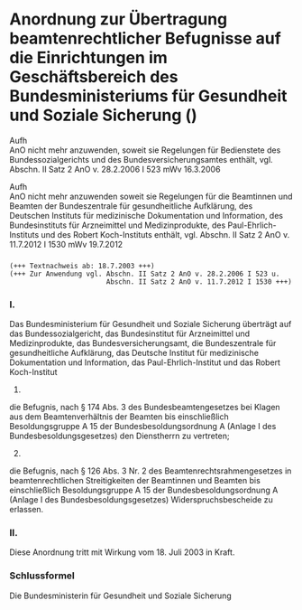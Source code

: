 Anordnung zur Übertragung beamtenrechtlicher Befugnisse auf die Einrichtungen im Geschäftsbereich des Bundesministeriums für Gesundheit und Soziale Sicherung ()
================================================================================================================================================================

Aufh  
AnO nicht mehr anzuwenden, soweit sie Regelungen für Bedienstete des Bundessozialgerichts und des Bundesversicherungsamtes enthält, vgl. Abschn. II Satz 2 AnO v. 28.2.2006 I 523 mWv 16.3.2006

Aufh  
AnO nicht mehr anzuwenden soweit sie Regelungen für die Beamtinnen und Beamten der Bundeszentrale für gesundheitliche Aufklärung, des Deutschen Instituts für medizinische Dokumentation und Information, des Bundesinstituts für Arzneimittel und Medizinprodukte, des Paul-Ehrlich-Instituts und des Robert Koch-Instituts enthält, vgl. Abschn. II Satz 2 AnO v. 11.7.2012 I 1530 mWv 19.7.2012

### 

```
(+++ Textnachweis ab: 18.7.2003 +++)
(+++ Zur Anwendung vgl. Abschn. II Satz 2 AnO v. 28.2.2006 I 523 u. 
                        Abschn. II Satz 2 AnO v. 11.7.2012 I 1530 +++)
```

### I.

Das Bundesministerium für Gesundheit und Soziale Sicherung überträgt auf
das Bundessozialgericht,
das Bundesinstitut für Arzneimittel und Medizinprodukte,
das Bundesversicherungsamt,
die Bundeszentrale für gesundheitliche Aufklärung,
das Deutsche Institut für medizinische Dokumentation und Information,
das Paul-Ehrlich-Institut und
das Robert Koch-Institut

1.  
die Befugnis, nach § 174 Abs. 3 des Bundesbeamtengesetzes bei Klagen aus dem Beamtenverhältnis der Beamten bis einschließlich Besoldungsgruppe A 15 der Bundesbesoldungsordnung A (Anlage I des Bundesbesoldungsgesetzes) den Dienstherrn zu vertreten;

2.  
die Befugnis, nach § 126 Abs. 3 Nr. 2 des Beamtenrechtsrahmengesetzes in beamtenrechtlichen Streitigkeiten der Beamtinnen und Beamten bis einschließlich Besoldungsgruppe A 15 der Bundesbesoldungsordnung A (Anlage I des Bundesbesoldungsgesetzes) Widerspruchsbescheide zu erlassen.

### II.

Diese Anordnung tritt mit Wirkung vom 18. Juli 2003 in Kraft.

### Schlussformel

Die Bundesministerin für Gesundheit und Soziale Sicherung
